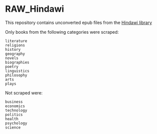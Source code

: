 # RAW_Hindawi

This repository contains unconverted epub files from the [Hindawi library](https://www.hindawi.org/)

Only books from the following categories were scraped: 

```
literature
religions
history
geography
novels
biographies
poetry
linguistics
philosophy
arts
plays
``` 

Not scraped were:

```
business
economics
technology
politics
health
psychology
science
```

